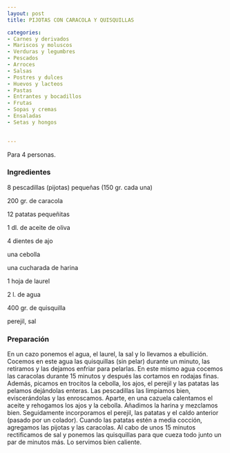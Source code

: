 ```yaml
---
layout: post
title: PIJOTAS CON CARACOLA Y QUISQUILLAS

categories:
- Carnes y derivados
- Mariscos y moluscos
- Verduras y legumbres
- Pescados
- Arroces
- Salsas
- Postres y dulces
- Huevos y lacteos
- Pastas
- Entrantes y bocadillos
- Frutas
- Sopas y cremas
- Ensaladas
- Setas y hongos
 

---
```


Para 4 personas.

<h3>Ingredientes</h3>

8 pescadillas (pijotas) pequeñas (150 gr. cada una)

200 gr. de caracola

12 patatas pequeñitas

1 dl. de aceite de oliva

4 dientes de ajo

una cebolla

una cucharada de harina

1 hoja de laurel

2 l. de agua

400 gr. de quisquilla

perejil, sal

<h3>Preparación</h3>

En un cazo ponemos el agua, el laurel, la sal y lo llevamos a ebullición. Cocemos en este agua las quisquillas (sin pelar) durante un minuto, las retiramos y las dejamos enfriar para pelarlas. En este mismo agua cocemos las caracolas durante 15 minutos y después las cortamos en rodajas finas. Además, picamos en trocitos la cebolla, los ajos, el perejil y las patatas las pelamos dejándolas enteras. Las pescadillas las limpiamos bien, eviscerándolas y las enroscamos. Aparte, en una cazuela calentamos el aceite y rehogamos los ajos y la cebolla. Añadimos la harina y mezclamos bien. Seguidamente incorporamos el perejil, las patatas y el caldo anterior (pasado por un colador). Cuando las patatas estén a media cocción, agregamos las pijotas y las caracolas. Al cabo de unos 15 minutos rectificamos de sal y ponemos las quisquillas para que cueza todo junto un par de minutos más. Lo servimos bien caliente.

